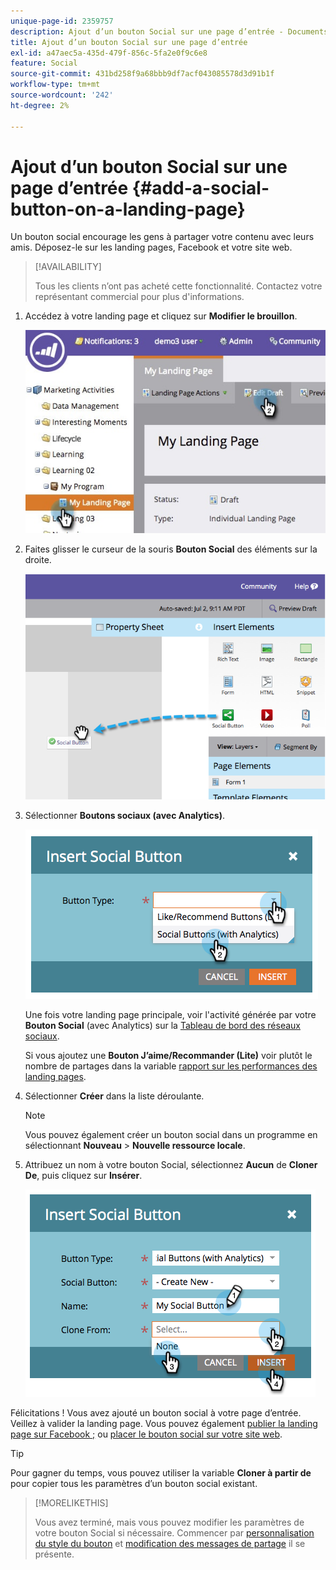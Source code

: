 ```yaml
---
unique-page-id: 2359757
description: Ajout d’un bouton Social sur une page d’entrée - Documents Marketo - Documentation du produit
title: Ajout d’un bouton Social sur une page d’entrée
exl-id: a47aec5a-435d-479f-856c-5fa2e0f9c6e8
feature: Social
source-git-commit: 431bd258f9a68bbb9df7acf043085578d3d91b1f
workflow-type: tm+mt
source-wordcount: '242'
ht-degree: 2%

---
```


# Ajout d’un bouton Social sur une page d’entrée {#add-a-social-button-on-a-landing-page}

Un bouton social encourage les gens à partager votre contenu avec leurs amis. Déposez-le sur les landing pages, Facebook et votre site web.

>[!AVAILABILITY]
>
>Tous les clients n’ont pas acheté cette fonctionnalité. Contactez votre représentant commercial pour plus d&#39;informations.

1. Accédez à votre landing page et cliquez sur **Modifier le brouillon**.

   ![](assets/landingpageeditdraft.jpg)

1. Faites glisser le curseur de la souris **Bouton Social** des éléments sur la droite.

   ![](assets/image2014-9-17-10-3a35-3a6.png)

1. Sélectionner **Boutons sociaux (avec Analytics)**.

   ![](assets/image2014-9-17-10-3a35-3a13.png)

   Une fois votre landing page principale, voir l&#39;activité générée par votre **Bouton Social** (avec Analytics) sur la [Tableau de bord des réseaux sociaux](/help/marketo/product-docs/demand-generation/social/social-functions/view-social-performance.md).

   Si vous ajoutez une **Bouton J’aime/Recommander (Lite)** voir plutôt le nombre de partages dans la variable [rapport sur les performances des landing pages](/help/marketo/product-docs/demand-generation/landing-pages/understanding-landing-pages/landing-page-performance-report.md).

1. Sélectionner **Créer** dans la liste déroulante.

   >[!NOTE]
   >
   >Vous pouvez également créer un bouton social dans un programme en sélectionnant **Nouveau** > **Nouvelle ressource locale**.

1. Attribuez un nom à votre bouton Social, sélectionnez **Aucun** de **Cloner** **De**, puis cliquez sur **Insérer**.

   ![](assets/image2014-9-17-10-3a35-3a26.png)

Félicitations ! Vous avez ajouté un bouton social à votre page d’entrée. Veillez à valider la landing page. Vous pouvez également [publier la landing page sur Facebook ;](/help/marketo/product-docs/demand-generation/facebook/publish-landing-pages-to-facebook.md) ou [placer le bouton social sur votre site web](/help/marketo/product-docs/demand-generation/social/social-functions/deploy-social-on-your-website.md).

>[!TIP]
>
>Pour gagner du temps, vous pouvez utiliser la variable **Cloner à partir de** pour copier tous les paramètres d’un bouton social existant.

>[!MORELIKETHIS]
>
>Vous avez terminé, mais vous pouvez modifier les paramètres de votre bouton Social si nécessaire. Commencer par [personnalisation du style du bouton](/help/marketo/product-docs/demand-generation/social/configuring-social-actions/customize-social-app-button.md) et [modification des messages de partage](/help/marketo/product-docs/demand-generation/social/configuring-social-actions/configure-social-sign-up-share-flow.md) il se présente.

